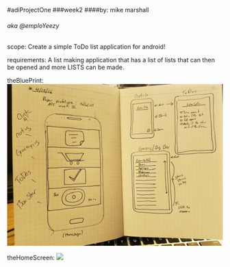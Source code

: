 #adiProjectOne
###week2
####by: mike marshall
###### aka @emploYeezy

scope: Create a simple ToDo list application for android! 

requirements: A list making application that has a list of lists that can then be opened and more LISTS can be made. 

theBluePrint:
![](images/blueprint.jpg)

theHomeScreen:
![](images/screenshot.jpg)	










